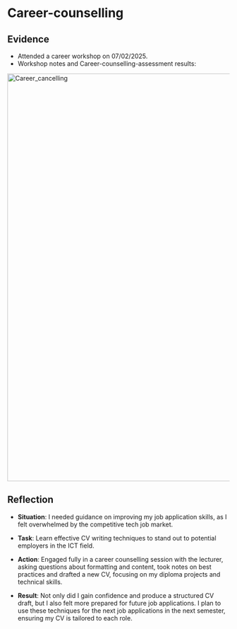 # Career-counselling

## Evidence
- Attended a career workshop on 07/02/2025.
-  Workshop notes and Career-counselling-assessment results:
  <img width="922" alt="Career_cancelling" src="https://github.com/user-attachments/assets/cf2b5cd2-c95b-4cbd-9660-a7b1dddc1dbb" />


## Reflection 
- **Situation**: I needed guidance on improving my job application skills, as I felt overwhelmed by the competitive tech job market.
- **Task**: Learn effective CV writing techniques to stand out to potential employers in the ICT field.
  
- **Action**: Engaged fully in a career counselling session with the lecturer, asking questions about formatting and content, took notes on best practices and drafted a new CV, focusing on my diploma projects and technical skills.
  
- **Result**: Not only did I gain confidence and produce a structured CV draft, but I also felt more prepared for future job applications. I plan to use these techniques for the next job applications in the next semester, ensuring my CV is tailored to each role.
